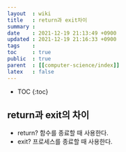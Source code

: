 ```yaml
---
layout  : wiki
title   : return과 exit차이 
summary : 
date    : 2021-12-19 21:13:49 +0900
updated : 2021-12-19 21:16:33 +0900
tags    : 
toc     : true
public  : true
parent  : [[computer-science/index]]
latex   : false
---
```

* TOC
{:toc}

## return과 exit의 차이

- return? 함수를 종료할 때 사용한다.
- exit? 프로세스를 종료할 때 사용한다.
